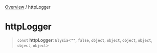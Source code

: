 [Overview](../index.md) / httpLogger

# httpLogger

> `const` **httpLogger**: `Elysia`\<`""`, `false`, `object`, `object`, `object`, `object`, `object`, `object`\>
